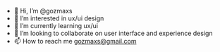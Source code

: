 - 👋 Hi, I’m @gozmaxs
- 👀 I’m interested in ux/ui design
- 🌱 I’m currently learning ux/ui
- 💞️ I’m looking to collaborate on user interface and experience design
- 📫 How to reach me gozmaxs@gmail.com

<!---
gozmaxs/gozmaxs is a ✨ special ✨ repository because its `README.md` (this file) appears on your GitHub profile.
You can click the Preview link to take a look at your changes.
--->

